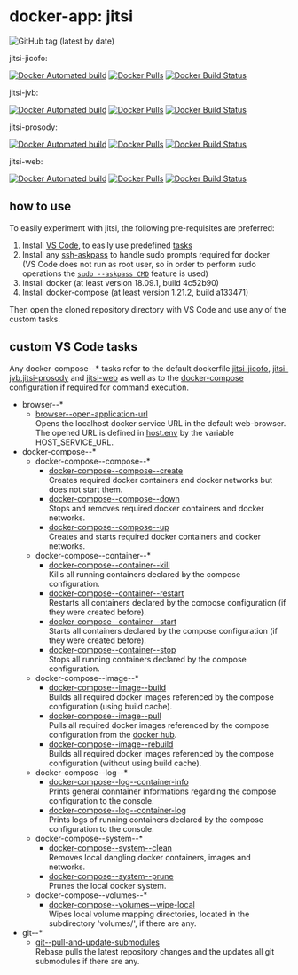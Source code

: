 # docker-app: jitsi

![GitHub tag (latest by date)](https://img.shields.io/github/tag-date/talsen-team/docker-app--jitsi.svg?style=for-the-badge)

jitsi-jicofo:

[![Docker Automated build](https://img.shields.io/docker/cloud/automated/talsenteam/docker-jitsi-jicofo.svg?style=for-the-badge)](//hub.docker.com/r/talsenteam/docker-jitsi-jicofo/)
[![Docker Pulls](https://img.shields.io/docker/pulls/talsenteam/docker-jitsi-jicofo.svg?style=for-the-badge)](//hub.docker.com/r/talsenteam/docker-jitsi-jicofo/)
[![Docker Build Status](https://img.shields.io/docker/cloud/build/talsenteam/docker-jitsi-jicofo.svg?style=for-the-badge)](//hub.docker.com/r/talsenteam/docker-jitsi-jicofo/)

jitsi-jvb:

[![Docker Automated build](https://img.shields.io/docker/cloud/automated/talsenteam/docker-jitsi-jvb.svg?style=for-the-badge)](//hub.docker.com/r/talsenteam/docker-jitsi-jvb/)
[![Docker Pulls](https://img.shields.io/docker/pulls/talsenteam/docker-jitsi-jvb.svg?style=for-the-badge)](//hub.docker.com/r/talsenteam/docker-jitsi-jvb/)
[![Docker Build Status](https://img.shields.io/docker/cloud/build/talsenteam/docker-jitsi-jvb.svg?style=for-the-badge)](//hub.docker.com/r/talsenteam/docker-jitsi-jvb/)

jitsi-prosody:

[![Docker Automated build](https://img.shields.io/docker/cloud/automated/talsenteam/docker-jitsi-prosody.svg?style=for-the-badge)](//hub.docker.com/r/talsenteam/docker-jitsi-prosody/)
[![Docker Pulls](https://img.shields.io/docker/pulls/talsenteam/docker-jitsi-prosody.svg?style=for-the-badge)](//hub.docker.com/r/talsenteam/docker-jitsi-prosody/)
[![Docker Build Status](https://img.shields.io/docker/cloud/build/talsenteam/docker-jitsi-prosody.svg?style=for-the-badge)](//hub.docker.com/r/talsenteam/docker-jitsi-prosody/)

jitsi-web:

[![Docker Automated build](https://img.shields.io/docker/cloud/automated/talsenteam/docker-jitsi-web.svg?style=for-the-badge)](//hub.docker.com/r/talsenteam/docker-jitsi-web/)
[![Docker Pulls](https://img.shields.io/docker/pulls/talsenteam/docker-jitsi-web.svg?style=for-the-badge)](//hub.docker.com/r/talsenteam/docker-jitsi-web/)
[![Docker Build Status](https://img.shields.io/docker/cloud/build/talsenteam/docker-jitsi-web.svg?style=for-the-badge)](//hub.docker.com/r/talsenteam/docker-jitsi-web/)

## how to use

To easily experiment with jitsi, the following pre-requisites are preferred:

1. Install [VS Code](//code.visualstudio.com/), to easily use predefined [tasks](.vscode/tasks.json)
2. Install any [ssh-askpass](//man.openbsd.org/ssh-askpass.1) to handle sudo prompts required for docker  
   (VS Code does not run as root user, so in order to perform sudo operations the [`sudo --askpass CMD`](//github.com/talsen-team/docker-util--bash-util/blob/master/elevate.sh) feature is used)
3. Install docker (at least version 18.09.1, build 4c52b90)
4. Install docker-compose (at least version 1.21.2, build a133471)

Then open the cloned repository directory with VS Code and use any of the custom tasks.

## custom VS Code tasks

Any docker-compose--* tasks refer to the default dockerfile [jitsi-jicofo](docker/server--jitsi-jicofo/default.docker), [jitsi-jvb](docker/server--jitsi-jvb/default.docker),[jitsi-prosody](docker/server--jitsi-prosody/default.docker) and [jitsi-web](docker/server--jitsi-web/default.docker) as well as to the [docker-compose](docker-compose/server--jitsi/default.docker-compose) configuration if required for command execution.

- browser--*
  - [browser--open-application-url](//github.com/talsen-team/docker-util--bash-commands/blob/master/browser--open-application-url.sh)  
    Opens the localhost docker service URL in the default web-browser. The opened URL is defined in [host.env](host.env) by the variable HOST_SERVICE_URL.
- docker-compose--*
  - docker-compose--compose--*
    - [docker-compose--compose--create](//github.com/talsen-team/docker-util--bash-commands/blob/master/docker-compose--compose--create.sh)  
      Creates required docker containers and docker networks but does not start them.
    - [docker-compose--compose--down](//github.com/talsen-team/docker-util--bash-commands/blob/master/docker-compose--compose--down.sh)  
      Stops and removes required docker containers and docker networks.
    - [docker-compose--compose--up](//github.com/talsen-team/docker-util--bash-commands/blob/master/docker-compose--compose--up.sh)  
      Creates and starts required docker containers and docker networks.
  - docker-compose--container--*
    - [docker-compose--container--kill](//github.com/talsen-team/docker-util--bash-commands/blob/master/docker-compose--container--kill.sh)  
      Kills all running containers declared by the compose configuration.
    - [docker-compose--container--restart](//github.com/talsen-team/docker-util--bash-commands/blob/master/docker-compose--container--restart.sh)  
      Restarts all containers declared by the compose configuration (if they were created before).
    - [docker-compose--container--start](//github.com/talsen-team/docker-util--bash-commands/blob/master/docker-compose--container--start.sh)  
      Starts all containers declared by the compose configuration (if they were created before).
    - [docker-compose--container--stop](//github.com/talsen-team/docker-util--bash-commands/blob/master/docker-compose--container--stop.sh)  
      Stops all running containers declared by the compose configuration.
  - docker-compose--image--*
    - [docker-compose--image--build](//github.com/talsen-team/docker-util--bash-commands/blob/master/docker-compose--image--build.sh)  
      Builds all required docker images referenced by the compose configuration (using build cache).
    - [docker-compose--image--pull](//github.com/talsen-team/docker-util--bash-commands/blob/master/docker-compose--image--pull.sh)  
      Pulls all required docker images referenced by the compose configuration from the [docker hub](//hub.docker.com).
    - [docker-compose--image--rebuild](//github.com/talsen-team/docker-util--bash-commands/blob/master/docker-compose--image--rebuild.sh)  
      Builds all required docker images referenced by the compose configuration (without using build cache).
  - docker-compose--log--*
    - [docker-compose--log--container-info](//github.com/talsen-team/docker-util--bash-commands/blob/master/docker-compose--log--container-info.sh)  
      Prints general conntainer informations regarding the compose configuration to the console.
    - [docker-compose--log--container-log](//github.com/talsen-team/docker-util--bash-commands/blob/master/docker-compose--log--container-log.sh)  
      Prints logs of running containers declared by the compose configuration to the console.
  - docker-compose--system--*
    - [docker-compose--system--clean](//github.com/talsen-team/docker-util--bash-commands/blob/master/docker-compose--system--clean.sh)  
      Removes local dangling docker containers, images and networks.
    - [docker-compose--system--prune](//github.com/talsen-team/docker-util--bash-commands/blob/master/docker-compose--system--prune.sh)  
      Prunes the local docker system.
  - docker-compose--volumes--*
    - [docker-compose--volumes--wipe-local](//github.com/talsen-team/docker-util--bash-commands/blob/master/docker-compose--volumes--wipe-local.sh)  
      Wipes local volume mapping directories, located in the subdirectory 'volumes/', if there are any.
- git--*
  - [git--pull-and-update-submodules](//github.com/talsen-team/docker-util--bash-commands/blob/master/git--pull-and-update-submodules.sh)  
    Rebase pulls the latest repository changes and the updates all git submodules if there are any.
